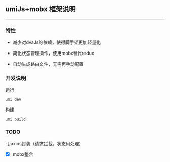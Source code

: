 ## umiJs+mobx 框架说明
---


### 特性

* 减少对dvaJs的依赖，使得脚手架更加轻量化
  
* 简化状态管理操作，使用mobx替代redux

* 自动生成路由文件，无需再手动配置

### 开发说明

运行

`
umi dev
`

构建

`
umi build
`


### TODO

-[]axios封装（请求拦截，状态码处理）

- [x] mobx整合
